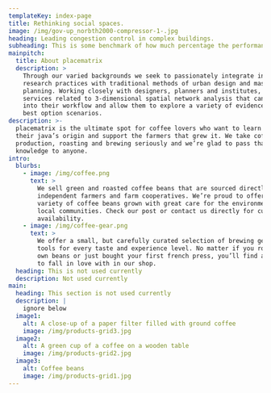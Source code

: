 ```yaml
---
templateKey: index-page
title: Rethinking social spaces.
image: /img/gov-up_norbth2000-compressor-1-.jpg
heading: Leading congestion control in complex buildings.
subheading: This is some benchmark of how much percentage the performance can be improved.
mainpitch:
  title: About placematrix
  description: >
    Through our varied backgrounds we seek to passionately integrate innovative
    research practices with traditional methods of urban design and master
    planning. Working closely with designers, planners and institutes, we offer
    services related to 3-dimensional spatial network analysis that can plug-in
    into their workflow and allow them to explore a variety of evidence-based
    best option scenarios.
description: >-
  placematrix is the ultimate spot for coffee lovers who want to learn about
  their java’s origin and support the farmers that grew it. We take coffee
  production, roasting and brewing seriously and we’re glad to pass that
  knowledge to anyone.
intro:
  blurbs:
    - image: /img/coffee.png
      text: >
        We sell green and roasted coffee beans that are sourced directly from
        independent farmers and farm cooperatives. We’re proud to offer a
        variety of coffee beans grown with great care for the environment and
        local communities. Check our post or contact us directly for current
        availability.
    - image: /img/coffee-gear.png
      text: >
        We offer a small, but carefully curated selection of brewing gear and
        tools for every taste and experience level. No matter if you roast your
        own beans or just bought your first french press, you’ll find a gadget
        to fall in love with in our shop.
  heading: This is not used currently
  description: Not used currently
main:
  heading: This section is not used currently
  description: |
    ignore below
  image1:
    alt: A close-up of a paper filter filled with ground coffee
    image: /img/products-grid3.jpg
  image2:
    alt: A green cup of a coffee on a wooden table
    image: /img/products-grid2.jpg
  image3:
    alt: Coffee beans
    image: /img/products-grid1.jpg
---
```


